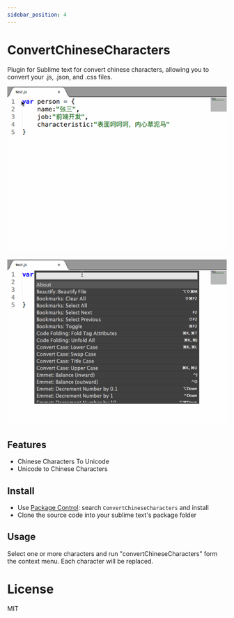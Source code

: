 ```yaml
---
sidebar_position: 4
---
```


# ConvertChineseCharacters

Plugin for Sublime text for convert chinese characters, allowing you to convert your .js, .json, and .css files.

![ConvertChineseCharacters](./img/ConvertChineseCharacters-1.gif)

![ConvertChineseCharacters](./img/ConvertChineseCharacters-2.gif)

## Features

* Chinese Characters To Unicode
* Unicode to Chinese Characters

## Install

* Use <a href="https://packagecontrol.io/installation">Package Control</a>: search `ConvertChineseCharacters` and install
* Clone the source code into your sublime text's package folder


## Usage

Select one or more characters and run "convertChineseCharacters" form the context menu. Each character will be replaced.

# License

MIT

